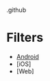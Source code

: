 .github

# Filters
- [Android](https://github.com/search?q=org%3AVibesHi%20topic%3Aandroid&type=repositories)
- [iOS]
- [Web]
